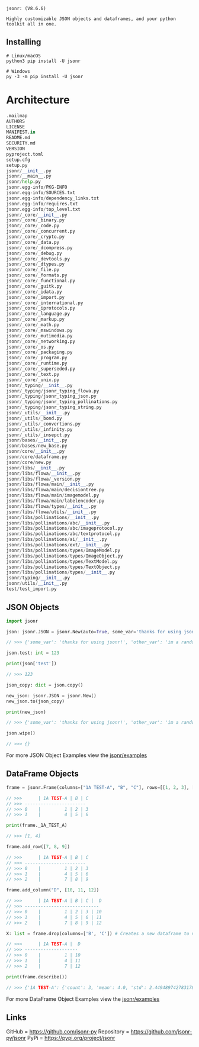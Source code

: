 ```
jsonr: (V8.6.6)

Highly customizable JSON objects and dataframes, and your python toolkit all in one.
```

## Installing
```shell
# Linux/macOS
python3 pip install -U jsonr

# Windows
py -3 -m pip install -U jsonr
```

# Architecture
```python
.mailmap
AUTHORS
LICENSE
MANIFEST.in
README.md
SECURITY.md
VERSION
pyproject.toml
setup.cfg
setup.py
jsonr/__init__.py
jsonr/__main__.py
jsonr/help.py
jsonr.egg-info/PKG-INFO
jsonr.egg-info/SOURCES.txt
jsonr.egg-info/dependency_links.txt
jsonr.egg-info/requires.txt
jsonr.egg-info/top_level.txt
jsonr/_core/__init__.py
jsonr/_core/_binary.py
jsonr/_core/_code.py
jsonr/_core/_concurrent.py
jsonr/_core/_crypto.py
jsonr/_core/_data.py
jsonr/_core/_dcompress.py
jsonr/_core/_debug.py
jsonr/_core/_devtools.py
jsonr/_core/_dtypes.py
jsonr/_core/_file.py
jsonr/_core/_formats.py
jsonr/_core/_functional.py
jsonr/_core/_guitk.py
jsonr/_core/_idata.py
jsonr/_core/_import.py
jsonr/_core/_international.py
jsonr/_core/_iprotocols.py
jsonr/_core/_language.py
jsonr/_core/_markup.py
jsonr/_core/_math.py
jsonr/_core/_mswindows.py
jsonr/_core/_mutimedia.py
jsonr/_core/_networking.py
jsonr/_core/_os.py
jsonr/_core/_packaging.py
jsonr/_core/_program.py
jsonr/_core/_runtime.py
jsonr/_core/_superseded.py
jsonr/_core/_text.py
jsonr/_core/_unix.py
jsonr/_typing/__init__.py
jsonr/_typing/jsonr_typing_flowa.py
jsonr/_typing/jsonr_typing_json.py
jsonr/_typing/jsonr_typing_pollinations.py
jsonr/_typing/jsonr_typing_string.py
jsonr/_utils/__init__.py
jsonr/_utils/_bond.py
jsonr/_utils/_convertions.py
jsonr/_utils/_infinity.py
jsonr/_utils/_insepct.py
jsonr/bases/__init__.py
jsonr/bases/new_base.py
jsonr/core/__init__.py
jsonr/core/dataframe.py
jsonr/core/new.py
jsonr/libs/__init__.py
jsonr/libs/flowa/__init__.py
jsonr/libs/flowa/_version.py
jsonr/libs/flowa/main/__init__.py
jsonr/libs/flowa/main/decisiontree.py
jsonr/libs/flowa/main/imagemodel.py
jsonr/libs/flowa/main/labelencoder.py
jsonr/libs/flowa/types/__init__.py
jsonr/libs/flowa/utils/__init__.py
jsonr/libs/pollinations/__init__.py
jsonr/libs/pollinations/abc/__init__.py
jsonr/libs/pollinations/abc/imageprotocol.py
jsonr/libs/pollinations/abc/textprotocol.py
jsonr/libs/pollinations/ai/__init__.py
jsonr/libs/pollinations/ext/__init__.py
jsonr/libs/pollinations/types/ImageModel.py
jsonr/libs/pollinations/types/ImageObject.py
jsonr/libs/pollinations/types/TextModel.py
jsonr/libs/pollinations/types/TextObject.py
jsonr/libs/pollinations/types/__init__.py
jsonr/typing/__init__.py
jsonr/utils/__init__.py
test/test_import.py
```

## JSON Objects
```python
import jsonr

json: jsonr.JSON = jsonr.New(auto=True, some_var='thanks for using jsonr!', other_var='im a random var!', lol='lol')
```
```javascript
// >>> {'some_var': 'thanks for using jsonr!', 'other_var': 'im a random var!', 'lol': 'lol'}
```
```python
json.test: int = 123

print(json['test'])
```
```javascript
// >>> 123
```
```python
json_copy: dict = json.copy()

new_json: jsonr.JSON = jsonr.New()
new_json.to(json_copy)

print(new_json)
```
```javascript
// >>> {'some_var': 'thanks for using jsonr!', 'other_var': 'im a random var!', 'lol': 'lol', 'test': 123}
```
```python
json.wipe()
```
```javascript
// >>> {}
```
For more JSON Object Examples view the [jsonr/examples](https://github.com/jsonr-py/jsonr/blob/master/examples)

## DataFrame Objects
```python
frame = jsonr.Frame(columns=["1A TEST-A", "B", "C"], rows=[[1, 2, 3], [4, 5, 6]])
```
```javascript
// >>>      | 1A TEST-A | B | C
// >>> -----------------------
// >>> 0    |         1 | 2 | 3
// >>> 1    |         4 | 5 | 6
```
```python
print(frame._1A_TEST_A)
```
```javascript
// >>> [1, 4]
```
```python
frame.add_row([7, 8, 9])
```
```javascript
// >>>      | 1A TEST-A | B | C
// >>> -----------------------
// >>> 0    |         1 | 2 | 3
// >>> 1    |         4 | 5 | 6
// >>> 2    |         7 | 8 | 9
```
```python
frame.add_column("D", [10, 11, 12])
```
```javascript
// >>>      | 1A TEST-A | B | C |  D
// >>> ----------------------------
// >>> 0    |         1 | 2 | 3 | 10
// >>> 1    |         4 | 5 | 6 | 11
// >>> 2    |         7 | 8 | 9 | 12
```
```python
X: list = frame.drop(columns=['B', 'C']) # Creates a new dataframe to not alter the original frame.
```
```javascript
// >>>      | 1A TEST-A |  D
// >>> --------------------
// >>> 0    |         1 | 10
// >>> 1    |         4 | 11
// >>> 2    |         7 | 12
```
```python
print(frame.describe())
```
```javascript
// >>> {'1A TEST-A': {'count': 3, 'mean': 4.0, 'std': 2.449489742783178, 'min': 1, '25%': 1, '50%': 4, '75%': 7, 'max': 7}, 'B': {'count': 3, 'mean': 5.0, 'std': 2.449489742783178, 'min': 2, '25%': 2, '50%': 5, '75%': 8, 'max': 8}, 'C': {'count': 3, 'mean': 6.0, 'std': 2.449489742783178, 'min': 3, '25%': 3, '50%': 6, '75%': 9, 'max': 9}, 'D': {'count': 3, 'mean': 11.0, 'std': 0.816496580927726, 'min': 10, '25%': 10, '50%': 11, '75%': 12, 'max': 12}}
```

For more DataFrame Object Examples view the [jsonr/examples](https://github.com/jsonr-py/jsonr/blob/master/examples)

## Links
GitHub = https://github.com/jsonr-py
Repository = https://github.com/jsonr-py/jsonr
PyPi = https://pypi.org/project/jsonr
